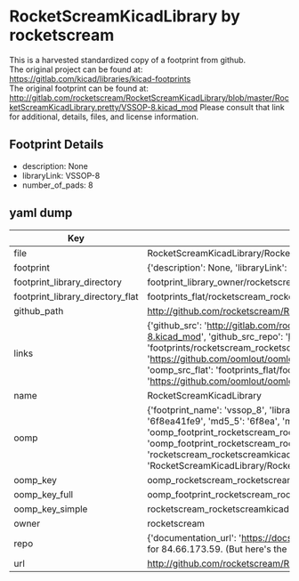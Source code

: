 # RocketScreamKicadLibrary by rocketscream  
This is a harvested standardized copy of a footprint from github.  
The original project can be found at:  
https://gitlab.com/kicad/libraries/kicad-footprints  
The original footprint can be found at:
http://gitlab.com/rocketscream/RocketScreamKicadLibrary/blob/master/RocketScreamKicadLibrary.pretty/VSSOP-8.kicad_mod
Please consult that link for additional, details, files, and license information.  
## Footprint Details
* description: None  
* libraryLink: VSSOP-8  
* number_of_pads: 8  
## yaml dump  
| Key | Value |  
| --- | --- |  
| file | RocketScreamKicadLibrary/RocketScreamKicadLibrary.pretty/VSSOP-8.kicad_mod |  
| footprint | {'description': None, 'libraryLink': 'VSSOP-8', 'number_of_pads': 8} |  
| footprint_library_directory | footprint_library_owner/rocketscream_RocketScreamKicadLibrary |  
| footprint_library_directory_flat | footprints_flat/rocketscream_rocketscreamkicadlibrary_vssop_8/working |  
| github_path | http://github.com/rocketscream/RocketScreamKicadLibrary/blob/master/RocketScreamKicadLibrary.pretty/VSSOP-8.kicad_mod |  
| links | {'github_src': 'http://gitlab.com/rocketscream/RocketScreamKicadLibrary/blob/master/RocketScreamKicadLibrary.pretty/VSSOP-8.kicad_mod', 'github_src_repo': 'https://gitlab.com/kicad/libraries/kicad-footprints', 'oomp_bot': 'footprints/rocketscream_rocketscreamkicadlibrary_vssop_8/working', 'oomp_bot_github': 'https://github.com/oomlout/oomlout_oomp_footprint_bot/tree/main/footprints/rocketscream_rocketscreamkicadlibrary_vssop_8/working', 'oomp_src_flat': 'footprints_flat/footprints_flat/rocketscream_rocketscreamkicadlibrary_vssop_8/working', 'oomp_src_flat_github': 'https://github.com/oomlout/oomlout_oomp_footprint_src/tree/main/footprints_flat/rocketscream_rocketscreamkicadlibrary_vssop_8/working'} |  
| name | RocketScreamKicadLibrary |  
| oomp | {'footprint_name': 'vssop_8', 'library_name': 'rocketscreamkicadlibrary', 'md5': '6f8ea41fe98ca105d653a516e3cb9137', 'md5_10': '6f8ea41fe9', 'md5_5': '6f8ea', 'md5_6': '6f8ea4', 'oomp_key': 'oomp_rocketscream_rocketscreamkicadlibrary_vssop_8', 'oomp_key_extra': 'oomp_footprint_rocketscream_rocketscreamkicadlibrary_vssop_8', 'oomp_key_full': 'oomp_footprint_rocketscream_rocketscreamkicadlibrary_vssop_8_6f8ea4', 'oomp_key_simple': 'rocketscream_rocketscreamkicadlibrary_vssop_8', 'original_filename': 'RocketScreamKicadLibrary/RocketScreamKicadLibrary.pretty/VSSOP-8.kicad_mod', 'owner_name': 'rocketscream'} |  
| oomp_key | oomp_rocketscream_rocketscreamkicadlibrary_vssop_8 |  
| oomp_key_full | oomp_footprint_rocketscream_rocketscreamkicadlibrary_vssop_8 |  
| oomp_key_simple | rocketscream_rocketscreamkicadlibrary_vssop_8 |  
| owner | rocketscream |  
| repo | {'documentation_url': 'https://docs.github.com/rest/overview/resources-in-the-rest-api#rate-limiting', 'message': "API rate limit exceeded for 84.66.173.59. (But here's the good news: Authenticated requests get a higher rate limit. Check out the documentation for more details.)"} |  
| url | http://github.com/rocketscream/RocketScreamKicadLibrary |  

